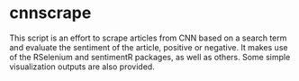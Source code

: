 # cnnscrape
This script is an effort to scrape articles from CNN based on a search term and evaluate the sentiment of the article, positive or negative.
It makes use of the RSelenium and sentimentR packages, as well as others.
Some simple visualization outputs are also provided.
